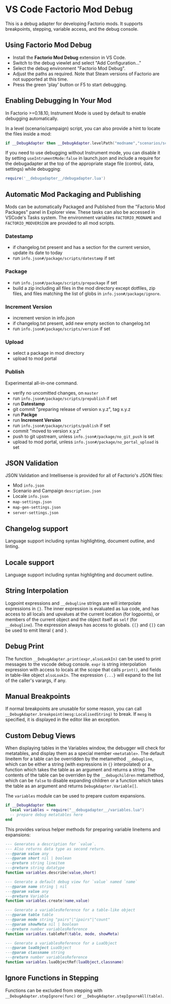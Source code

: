 # VS Code Factorio Mod Debug

This is a debug adapter for developing Factorio mods. It supports breakpoints, stepping, variable access, and the debug console.

## Using Factorio Mod Debug

* Install the **Factorio Mod Debug** extension in VS Code.
* Switch to the debug viewlet and select "Add Configuration..."
* Select the debug environment "Factorio Mod Debug".
* Adjust the paths as required. Note that Steam versions of Factorio are not supported at this time.
* Press the green 'play' button or F5 to start debugging.

## Enabling Debugging In Your Mod

In Factorio >=0.18.10, Instrument Mode is used by default to enable debugging automatically.

In a level (scenario/campaign) script, you can also provide a hint to locate the files inside a mod:
```lua
if __DebugAdapter then __DebugAdapter.levelPath("modname","scenarios/scenarioname/") end
```

If you need to use debugging without Instrument mode, you can disable it by setting `useIntrumentMode:false` in launch.json and include a require for the debugadapter at the top of the appropriate stage file (control, data, settings) while debugging:
```lua
require('__debugadapter__/debugadapter.lua')
```

## Automatic Mod Packaging and Publishing

Mods can be automatically Packaged and Published from the "Factorio Mod Packages" panel in Explorer view. These tasks can also be accessed in VSCode's Tasks system. The environment variables `FACTORIO_MODNAME` and `FACTORIO_MODVERSION` are provided to all mod scripts.

### Datestamp
  * if changelog.txt present and has a section for the current version, update its date to today
  * run `info.json#/package/scripts/datestamp` if set

### Package
  * run `info.json#/package/scripts/prepackage` if set
  * build a zip including all files in the mod directory except dotfiles, zip files, and files matching the list of globs in `info.json#/package/ignore`.

### Increment Version
  * increment version in info.json
  * if changelog.txt present, add new empty section to changelog.txt
  * run `info.json#/package/scripts/version` if set

### Upload
  * select a package in mod directory
  * upload to mod portal

### Publish

Experimental all-in-one command.

  * verify no uncomitted changes, on `master`
  * run `info.json#/package/scripts/prepublish` if set
  * run **Datestamp**
  * git commit "preparing release of version x.y.z", tag x.y.z
  * run **Packge**
  * run **Increment Version**
  * run `info.json#/package/scripts/publish` if set
  * commit "moved to version x.y.z"
  * push to git upstream, unless `info.json#/package/no_git_push` is set
  * upload to mod portal, unless `info.json#/package/no_portal_upload` is set

## JSON Validation

JSON Validation and Intellisense is provided for all of Factorio's JSON files:
  * Mod `info.json`
  * Scenario and Campaign `description.json`
  * Locale `info.json`
  * `map-settings.json`
  * `map-gen-settings.json`
  * `server-settings.json`

## Changelog support

Language support including syntax highlighting, document outline, and linting.

## Locale support
Language support including syntax highlighting and document outline.

## String Interpolation

Logpoint expressions and `__debugline` strings are will interpolate expressions in `{}`. The inner expression is evaluated as lua code, and has access to all locals and upvalues at the current location (for logpoints), or members of the current object and the object itself as `self` (for `__debugline`). The expression always has access to globals. `{[}` and `{]}` can be used to emit literal `{` and `}`.

## Debug Print

The function `__DebugAdapter.print(expr,alsoLookIn)` can be used to print messages to the vscode debug console. `expr` is string interpolation expression with access to locals at the scope that calls `print()`, and fields in table-like object `alsoLookIn`. The expression `{...}` will expand to the list of the caller's varargs, if any.

## Manual Breakpoints

If normal breakpoints are unusable for some reason, you can call `__DebugAdapter.breakpoint(mesg:LocalisedString)` to break. If `mesg` is specified, it is displayed in the editor like an exception.

## Custom Debug Views

When displaying tables in the Variables window, the debugger will check for metatables, and display them as a special member `<metatable>`. The default lineitem for a table can be overridden by the metamethod `__debugline`, which can be either a string (with expressions in `{}` interpolated) or a function which takes the table as an argument and returns a string. The contents of the table can be overriden by the `__debugchildren` metamethod, which can be `false` to disable expanding children or a function which takes the table as an argument and returns `DebugAdapter.Variable[]`.

The `variables` module can be used to prepare custom expansions.
```lua
if __DebugAdapter then
  local variables = require("__debugadapter__/variables.lua")
  -- prepare debug metatables here
end
```
This provides various helper methods for preparing variable lineitems and expansions:

```lua
--- Generates a description for `value`.
--- Also returns data type as second return.
---@param value any
---@param short nil | boolean
---@return string lineitem
---@return string datatype
function variables.describe(value,short)

--- Generate a default debug view for `value` named `name`
---@param name string | nil
---@param value any
---@return Variable
function variables.create(name,value)

--- Generate a variablesReference for a table-like object
---@param table table
---@param mode string "pairs"|"ipairs"|"count"
---@param showMeta nil | boolean
---@return number variablesReference
function variables.tableRef(table, mode, showMeta)

--- Generate a variablesReference for a LuaObject
---@param luaObject LuaObject
---@param classname string
---@return number variablesReference
function variables.luaObjectRef(luaObject,classname)
```

## Ignore Functions in Stepping

Functions can be excluded from stepping with `__DebugAdapter.stepIgnore(func)` or `__DebugAdapter.stepIgnoreAll(table)`.
